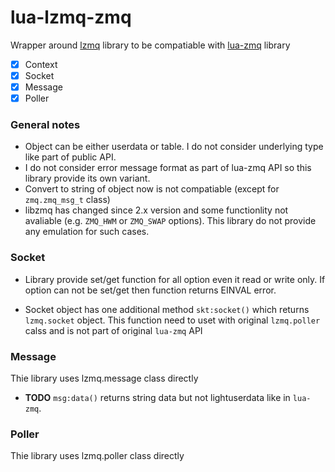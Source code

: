 # lua-lzmq-zmq
Wrapper around [lzmq](https://github.com/zeromq/lzmq) library to be compatiable with [lua-zmq](https://github.com/Neopallium/lua-zmq) library

 * [x] Context
 * [x] Socket
 * [x] Message
 * [x] Poller

### General notes
* Object can be either userdata or table. I do not consider underlying type like part of public API.
* I do not consider error message format as part of lua-zmq API so this library provide its own variant.
* Convert to string of object now is not compatiable (except for `zmq.zmq_msg_t` class)
* libzmq has changed since 2.x version and some functionlity not avaliable (e.g. `ZMQ_HWM` or `ZMQ_SWAP` options).
This library do not provide any emulation for such cases.

### Socket
* Library provide set/get function for all option even it read or write only.
If option can not be set/get then function returns EINVAL error.

* Socket object has one additional method `skt:socket()` which returns `lzmq.socket` object.
This function need to uset with original `lzmq.poller` calss and is not part of original `lua-zmq` API

### Message
Thie library uses lzmq.message class directly
* **TODO** `msg:data()` returns string data but not lightuserdata like in `lua-zmq`.

### Poller
Thie library uses lzmq.poller class directly
